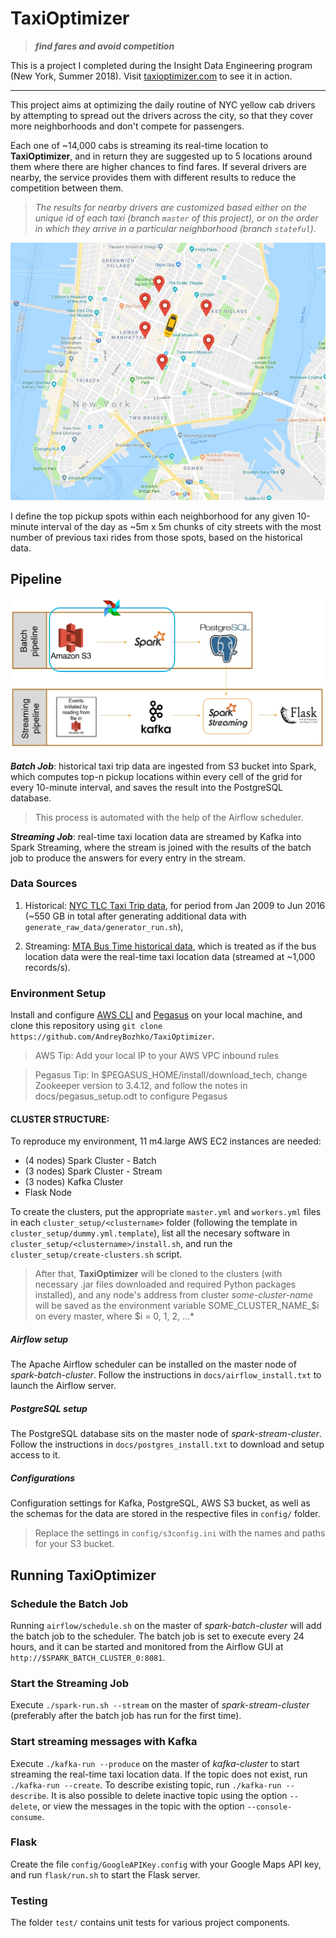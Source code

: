 # TaxiOptimizer
> ***find fares and avoid competition***

This is a project I completed during the Insight Data Engineering program (New York, Summer 2018).
Visit [taxioptimizer.com](http://taxioptimizer.com) to see it in action.

***

This project aims at optimizing the daily routine of NYC yellow cab drivers by attempting to spread out the drivers across the city, so that they cover more neighborhoods and don't compete for passengers.

Each one of ~14,000 cabs is streaming its real-time location to **TaxiOptimizer**, and in return they are suggested up to 5 locations around them where there are higher chances to find fares. If several drivers are nearby, the service provides them with different results to reduce the competition between them.

> *The results for nearby drivers are customized based either on the unique id of each taxi (branch `master` of this project), or on the order in which they arrive in a particular neighborhood (branch `stateful`).*

![alt text](https://github.com/AndreyBozhko/TaxiOptimizer/blob/master/docs/map.jpg "TaxiOptimizer Screenshot")

I define the top pickup spots within each neighborhood for any given 10-minute interval of the day as ~5m x 5m chunks of city streets with the most number of previous taxi rides from those spots, based on the historical data.



Pipeline
-----------------

![alt text](https://github.com/AndreyBozhko/TaxiOptimizer/blob/master/docs/pipeline.jpg "TaxiOptimizer Pipeline")

***Batch Job***: historical taxi trip data are ingested from S3 bucket into Spark, which computes top-n pickup locations within every cell of the grid for every 10-minute interval, and saves the result into the PostgreSQL database.
> This process is automated with the help of the Airflow scheduler.

***Streaming Job***: real-time taxi location data are streamed by Kafka into Spark Streaming, where the stream is joined with the results of the batch job to produce the answers for every entry in the stream.

### Data Sources
  1. Historical: [NYC TLC Taxi Trip data](http://www.nyc.gov/html/tlc/html/about/trip_record_data.shtml), for period from Jan 2009 to Jun 2016 (~550 GB in total after generating additional data with `generate_raw_data/generator_run.sh`),

  2. Streaming: [MTA Bus Time historical data](http://web.mta.info/developers/MTA-Bus-Time-historical-data.html), which is treated as if the bus location data were the real-time taxi location data (streamed at ~1,000 records/s).


### Environment Setup

Install and configure [AWS CLI](https://aws.amazon.com/cli/) and [Pegasus](https://github.com/InsightDataScience/pegasus) on your local machine, and clone this repository using
`git clone https://github.com/AndreyBozhko/TaxiOptimizer`.

> AWS Tip: Add your local IP to your AWS VPC inbound rules

> Pegasus Tip: In $PEGASUS_HOME/install/download_tech, change Zookeeper version to 3.4.12, and follow the notes in docs/pegasus_setup.odt to configure Pegasus

#### CLUSTER STRUCTURE:

To reproduce my environment, 11 m4.large AWS EC2 instances are needed:

- (4 nodes) Spark Cluster - Batch
- (3 nodes) Spark Cluster - Stream
- (3 nodes) Kafka Cluster
- Flask Node

To create the clusters, put the appropriate `master.yml` and `workers.yml` files in each `cluster_setup/<clustername>` folder (following the template in `cluster_setup/dummy.yml.template`), list all the necesary software in `cluster_setup/<clustername>/install.sh`, and run the `cluster_setup/create-clusters.sh` script.

> After that, **TaxiOptimizer** will be cloned to the clusters (with necessary .jar files downloaded and required Python packages installed), and any node's address from cluster *some-cluster-name* will be saved as the environment variable SOME_CLUSTER_NAME_$i on every master, where $i = 0, 1, 2, ...*


##### Airflow setup

The Apache Airflow scheduler can be installed on the master node of *spark-batch-cluster*. Follow the instructions in `docs/airflow_install.txt` to launch the Airflow server.


##### PostgreSQL setup
The PostgreSQL database sits on the master node of *spark-stream-cluster*.
Follow the instructions in `docs/postgres_install.txt` to download and setup access to it.

##### Configurations
Configuration settings for Kafka, PostgreSQL, AWS S3 bucket, as well as the schemas for the data are stored in the respective files in `config/` folder.
> Replace the settings in `config/s3config.ini` with the names and paths for your S3 bucket.


## Running TaxiOptimizer

### Schedule the Batch Job
Running `airflow/schedule.sh` on the master of *spark-batch-cluster* will add the batch job to the scheduler. The batch job is set to execute every 24 hours, and it can be started and monitored from the Airflow GUI at `http://$SPARK_BATCH_CLUSTER_0:8081`.

### Start the Streaming Job
Execute `./spark-run.sh --stream` on the master of *spark-stream-cluster* (preferably after the batch job has run for the first time).

### Start streaming messages with Kafka
Execute `./kafka-run --produce` on the master of *kafka-cluster* to start streaming the real-time taxi location data.
If the topic does not exist, run `./kafka-run --create`. To describe existing topic, run `./kafka-run --describe`.
It is also possible to delete inactive topic using the option `--delete`, or view the messages in the topic with the option `--console-consume`.

### Flask
Create the file `config/GoogleAPIKey.config` with your Google Maps API key, and run `flask/run.sh` to start the Flask server.


### Testing
The folder `test/` contains unit tests for various project components.
